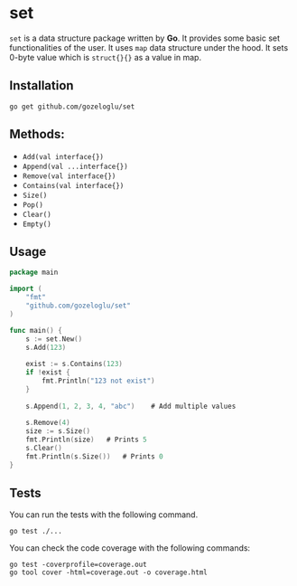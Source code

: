 # set

`set` is a data structure package written by **Go**. It provides some basic set functionalities of the user. It uses 
`map` data structure under the hood. It sets 0-byte value which is `struct{}{}` as a value in map. 

## Installation

```shell
go get github.com/gozeloglu/set
```

## Methods:

* `Add(val interface{})`
* `Append(val ...interface{})`
* `Remove(val interface{})`
* `Contains(val interface{})`
* `Size()`
* `Pop()`
* `Clear()`
* `Empty()`

## Usage

```go
package main

import (
	"fmt"
	"github.com/gozeloglu/set"
)

func main() {
    s := set.New()
    s.Add(123)
	
    exist := s.Contains(123)
    if !exist {
        fmt.Println("123 not exist")
    }
	
    s.Append(1, 2, 3, 4, "abc")    # Add multiple values
	
    s.Remove(4)
    size := s.Size()
    fmt.Println(size)   # Prints 5
    s.Clear()
    fmt.Println(s.Size())   # Prints 0
}
```

## Tests

You can run the tests with the following command.

```shell
go test ./...
```

You can check the code coverage with the following commands:

```shell
go test -coverprofile=coverage.out
go tool cover -html=coverage.out -o coverage.html
```
